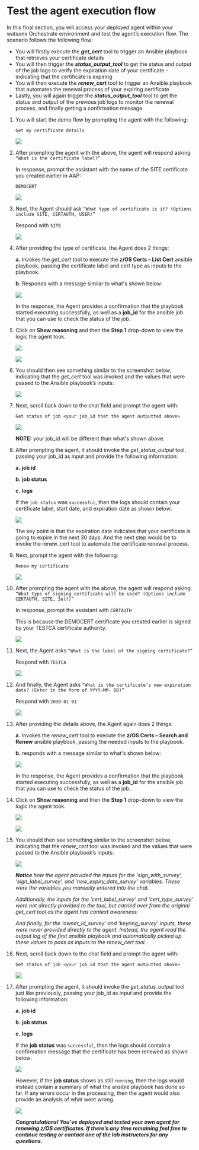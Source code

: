 # Test the agent execution flow

In this final section, you will access your deployed agent within your watsonx Orchestrate environment and test the agent’s execution flow. The scenario follows the following flow:

- You will firstly execute the ***get_cert*** tool to trigger an Ansible playbook that retrieves your certificate details
- You will then trigger the ***status_output_tool*** to get the status and output of the job logs to verify the expiration date of your certificate - indicating that the certificate is expiring
- You will then execute the ***renew_cert*** tool to trigger an Ansible playbook that automates the renewal process of your expiring certificate
- Lastly, you will again trigger the ***status_output_tool*** tool to get the status and output of the previous job logs to monitor the renewal process, and finally getting a confirmation message

1. You will start the demo flow by prompting the agent with the following:
   
    `Get my certificate details`

    ![](_attachments/test1.png)

2. After prompting the agent with the above, the agent will respond asking `“What is the certificate label?”`
   
    In response, prompt the assistant with the name of the SITE certificate you created earlier in AAP:

    `DEMOCERT`

    ![](_attachments/test2.png)

3. Next, the Agent should ask `“What type of certificate is it? (Options include SITE, CERTAUTH, USER)”`
   
    Respond with `SITE`

    ![](_attachments/test3.png)

4. After providing the type of certificate, the Agent does 2 things:
   
    **a.** Invokes the *get_cert* tool to execute the **z/OS Certs – List Cert** ansible playbook, passing the certificate label and cert type as inputs to the playbook.

    **b.** Responds with a message similar to what's shown below:

    ![](_attachments/test4.png)

    In the response, the Agent provides a confirmation that the playbook started executing successfully, as well as a **job_id** for the ansible job that you can use to check the status of the job.

5. Click on **Show reasoning** and then the **Step 1** drop-down to view the logic the agent took.
   
    ![](_attachments/test5.png)

    ![](_attachments/test6.png)

6. You should then see something similar to the screenshot below, indicating that the *get_cert* tool was invoked and the values that were passed to the Ansible playbook’s inputs:
   
    ![](_attachments/test7.png)

7. Next, scroll back down to the chat field and prompt the agent with:
   
    `Get status of job <your job_id that the agent outputted above>`

    ![](_attachments/test8.png)

    **NOTE:** your job_id will be different than what's shown above. 

8. After prompting the agent, it should invoke the *get_status_output* tool, passing your job_id as input and provide the following information:
   
    **a.** **job id**

    **b.** **job status**

    **c.** **logs**

    If the `job status` was `successful`, then the logs should contain your certificate label, start date, and expiration date as shown below:

    ![](_attachments/test9.png)

    The key point is that the expiration date indicates that your certificate is going to expire in the next 30 days. And the next step would be to invoke the renew_cert tool to automate the certificate renewal process.

9. Next, prompt the agent with the following:
    
    `Renew my certificate`

    ![](_attachments/test10.png)

10. After prompting the agent with the above, the agent will respond asking `“What type of signing certificate will be used? (Options include CERTAUTH, SITE, Self)”`
    
    In response, prompt the assistant with `CERTAUTH`

    This is because the DEMOCERT certificate you created earlier is signed by your TESTCA certificate authority.

    ![](_attachments/test11.png)

11. Next, the Agent asks `“What is the label of the signing certificate?”`
    
    Respond with `TESTCA`

    ![](_attachments/test12.png)

12. And finally, the Agent asks `“What is the certificate’s new expiration date? (Enter in the form of YYYY-MM- DD)”`
    
    Respond with `2030-01-01`

    ![](_attachments/test13.png)

13. After providing the details above, the Agent again does 2 things:
    
    **a.** Invokes the *renew_cert* tool to execute the **z/OS Certs – Search and Renew** ansible playbook, passing the needed inputs to the playbook.

    **b.** responds with a message similar to what's shown below:

    ![](_attachments/test14.png)

    In the response, the Agent provides a confirmation that the playbook started executing successfully, as well as a **job_id** for the ansible job that you can use to check the status of the job.

14. Click on **Show reasoning** and then the **Step 1** drop-down to view the logic the agent took.

    ![](_attachments/test15.png)

    ![](_attachments/test16.png)

15. You should then see something similar to the screenshot below, indicating that the *renew_cert* tool was invoked and the values that were passed to the Ansible playbook’s inputs:
    
    ![](_attachments/test17.png)

    ***Notice** how the agent provided the inputs for the ‘sign_with_survey’, ‘sign_label_survey’, and ‘new_expiry_date_survey’ variables. These were the variables you manually entered into the chat.*

    *Additionally, the inputs for the ‘cert_label_survey’ and ‘cert_type_survey’ were not directly provided to the tool, but carried over from the original get_cert tool as the agent has context awareness.*

    *And finally, for the ‘owner_id_survey’ and ‘keyring_survey’ inputs, these were never provided directly to the agent. Instead, the agent read the output log of the first ansible playbook and automatically picked up these values to pass as inputs to the renew_cert tool.*

16. Next, scroll back down to the chat field and prompt the agent with:
    
    `Get status of job <your job_id that the agent outputted above>`

    ![](_attachments/test18.png)

17. After prompting the agent, it should invoke the *get_status_output* tool just like previously, passing your job_id as input and provide the following information:

    **a.** **job id**

    **b.** **job status**

    **c.** **logs**

    If the **job status** was `successful`, then the logs should contain a confirmation message that the certificate has been renewed as shown below:

    ![](_attachments/test19.png)

    However, if the **job status** shows as still `running`, then the logs would instead contain a summary of what the ansible playbook has done so far. If any errors occur in the processing, then the agent would also provide an analysis of what went wrong.

    ![](_attachments/test20.png)

    ***Congratulations! You’ve deployed and tested your own agent for renewing z/OS certificates. If there’s any time remaining feel free to continue testing or contact one of the lab instructors for any questions.***
